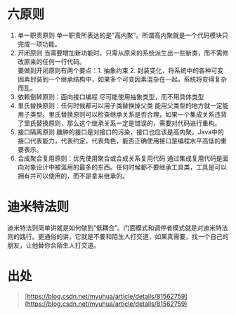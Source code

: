 # 六原则
1. 单一职责原则
单一职责所表达的是"高内聚"。所谓高内聚就是一个代码模块只完成一项功能。
2. 开闭原则
当需要增加新功能时，只需从原来的系统派生出一些新类，而不需修改原来的任何一行代码。  
要做到开闭原则有两个要点：1. 抽象约束 2. 封装变化，将系统中的各种可变因素封装到一个继承结构中，如果多个可变因素混杂在一起，系统将变得复杂而乱。
3. 依赖倒转原则：面向接口编程
尽可能使用抽象类型，而不用具体类型
4. 里氏替换原则：任何时候都可以用子类替换掉父类
能用父类型的地方就一定能用子类型。里氏替换原则可以检查继承关系是否合理，如果一个集成关系违背了里氏替换原则，那么这个继承关系一定是错误的，需要对代码进行重构。
5. 接口隔离原则
臃肿的接口是对接口的污染，接口也应该是高内聚。Java中的接口代表能力，代表约定，代表角色，能否正确使用接口是编程水平高低的重要表示。
6. 合成聚合复用原则：优先使用聚合或合成关系复用代码
通过集成复用代码是面向对象设计中被滥用的最多的东西。任何时候都不要继承工具类，工具是可以拥有并可以使用的，而不是拿来继承的。
# 迪米特法则
迪米特法则简单讲就是如何做到“低耦合”。门面模式和调停者模式就是对迪米特法则的践行。更通俗的讲，它就是不要和陌生人打交道，如果真需要，找一个自己的朋友，让他替你合陌生人打交道。

# 出处
> [https://blog.csdn.net/myuhua/article/details/81562759](https://blog.csdn.net/myuhua/article/details/81562759)
